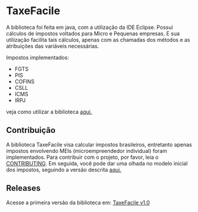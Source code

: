 # TaxeFacile

A biblioteca foi feita em java, com a utilização da IDE Eclipse. Possui cálculos de impostos voltados para Micro e Pequenas empresas. E sua utilização facilita tais cálculos, apenas com as chamadas dos métodos e as atribuições das variáveis necessárias.

Impostos implementados:
 * FGTS
 * PIS
 * COFINS
 * CSLL
 * ICMS
 * IRPJ
 
veja como utilizar a biblioteca [aqui.](https://github.com/LaTaxeEstLeVol/TaxeFacile/wiki/Como-usar)

## Contribuição

A biblioteca TaxeFacile visa calcular impostos brasileiros, entretanto apenas impostos envolvendo MEIs (microempreendedor individual) foram implementados.
Para contribuir com o projeto, por favor, leia o [CONTRIBUTING](https://github.com/LaTaxeEstLeVol/TaxeFacile/blob/documentos/.github/CONTRIBUTING.md). Em seguida, você pode dar uma olhada no modelo inicial dos impostos, seguindo a versão descrita [aqui.](https://raw.githubusercontent.com/wiki/LaTaxeEstLeVol/TaxeFacile/imgs/niveisImpostos.jpg)

## Releases

Acesse a primeira versão da biblioteca em: [TaxeFacile v1.0](https://github.com/LaTaxeEstLeVol/TaxeFacile/releases)
